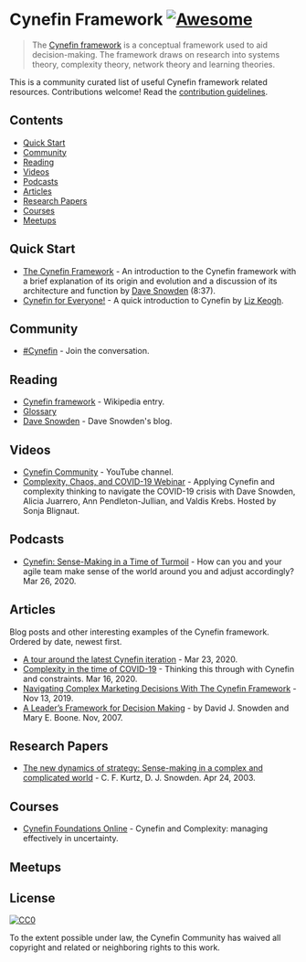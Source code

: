 # Cynefin Framework [![Awesome](https://awesome.re/badge.svg)](https://awesome.re)

> The [Cynefin framework](https://en.wikipedia.org/wiki/Cynefin_framework) is a conceptual framework used to aid decision-making. The framework draws on research into systems theory, complexity theory, network theory and learning theories.

This is a community curated list of useful Cynefin framework related resources. Contributions welcome! Read the [contribution guidelines](contributing.md). 

## Contents

- [Quick Start](#quick-start)
- [Community](#community)
- [Reading](#reading)
- [Videos](#videos)
- [Podcasts](#podcasts)
- [Articles](#articles)
- [Research Papers](#research-papers)
- [Courses](#courses)
- [Meetups](#meetups)

## Quick Start

- [The Cynefin Framework](https://www.youtube.com/watch?v=N7oz366X0-8) - An introduction to the Cynefin framework with a brief explanation of its origin and evolution and a discussion of its architecture and function by [Dave Snowden](https://twitter.com/snowded) (8:37).
- [Cynefin for Everyone!](https://medium.com/@lunivore/cynefin-for-everyone-d5f47d9bd102) - A quick introduction to Cynefin by [Liz Keogh](https://twitter.com/lunivore).

## Community

- [#Cynefin](https://twitter.com/search?q=%23Cynefin) - Join the conversation.

## Reading

- [Cynefin framework](https://en.wikipedia.org/wiki/Cynefin_framework) - Wikipedia entry.
- [Glossary](https://cognitive-edge.com/resources/glossary/)
- [Dave Snowden](http://cognitive-edge.com/blog/author/dave-snowden/) - Dave Snowden's blog.

## Videos

- [Cynefin Community](https://www.youtube.com/channel/UCnUs0sHiVp8tn41ohZYFckA) - YouTube channel.
- [Complexity, Chaos, and COVID-19 Webinar](https://cognitive-edge.wistia.com/medias/y8wjlrc2tb) - Applying Cynefin and complexity thinking to navigate the COVID-19 crisis with Dave Snowden, Alicia Juarrero, Ann Pendleton-Jullian, and Valdis Krebs. Hosted by Sonja Blignaut.

## Podcasts

- [Cynefin: Sense-Making in a Time of Turmoil](https://soundcloud.com/troubleshootingagile/sense-making-framework) - How can you and your agile team make sense of the world around you and adjust accordingly? Mar 26, 2020.

## Articles

Blog posts and other interesting examples of the Cynefin framework. Ordered by date, newest first.

- [A tour around the latest Cynefin iteration](http://www.chriscorrigan.com/parkinglot/a-tour-around-the-latest-cynefin-iteration/) - Mar 23, 2020.
- [Complexity in the time of COVID-19](http://www.chriscorrigan.com/parkinglot/complexity-in-the-time-of-covid-19/) - Thinking this through with Cynefin and constraints. Mar 16, 2020.
- [Navigating Complex Marketing Decisions With The Cynefin Framework](https://www.forbes.com/sites/forbestechcouncil/2019/11/13/navigating-complex-marketing-decisions-with-the-cynefin-framework/) - Nov 13, 2019.
- [A Leader’s Framework for Decision Making](https://hbr.org/2007/11/a-leaders-framework-for-decision-making) - by David J. Snowden and Mary E. Boone. Nov, 2007.


## Research Papers

- [The new dynamics of strategy: Sense-making in a complex and complicated world](https://alumni.media.mit.edu/~brooks/storybiz/kurtz.pdf) -  C. F. Kurtz, D. J. Snowden. Apr 24, 2003.

## Courses

- [Cynefin Foundations Online](https://cognitive-edge.com/events/cynefin-foundations-online-2/) - Cynefin and Complexity: managing effectively in uncertainty.

## Meetups

## License

[![CC0](https://mirrors.creativecommons.org/presskit/buttons/88x31/svg/cc-zero.svg)](https://creativecommons.org/publicdomain/zero/1.0)

To the extent possible under law, the Cynefin Community has waived all copyright and related or neighboring rights to this work.
